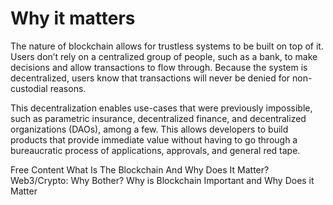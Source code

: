 # Why it matters

The nature of blockchain allows for trustless systems to be built on top of it. Users don’t rely on a centralized group of people, such as a bank, to make decisions and allow transactions to flow through. Because the system is decentralized, users know that transactions will never be denied for non-custodial reasons.

This decentralization enables use-cases that were previously impossible, such as parametric insurance, decentralized finance, and decentralized organizations (DAOs), among a few. This allows developers to build products that provide immediate value without having to go through a bureaucratic process of applications, approvals, and general red tape.

<ResourceGroupTitle>Free Content</ResourceGroupTitle>
<BadgeLink colorScheme='yellow' badgeText='Read' href='https://www.forbes.com/sites/theyec/2020/05/18/what-is-the-blockchain-and-why-does-it-matter/'>What Is The Blockchain And Why Does It Matter?</BadgeLink>
<BadgeLink colorScheme='yellow' badgeText='Read' href='https://continuations.com/post/671863718643105792/web3crypto-why-bother'>Web3/Crypto: Why Bother?</BadgeLink>
<BadgeLink colorScheme='yellow' badgeText='Read' href='https://www.simplilearn.com/tutorials/blockchain-tutorial/why-is-blockchain-important'>Why is Blockchain Important and Why Does it Matter</BadgeLink>
